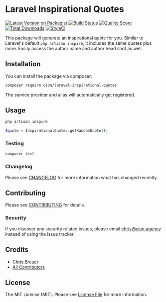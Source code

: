 # Laravel Inspirational Quotes

[![Latest Version on Packagist](https://img.shields.io/packagist/v/cion/laravel-inspirational-quotes.svg?style=flat-square)](https://packagist.org/packages/cion/laravel-inspirational-quotes)
[![Build Status](https://img.shields.io/travis/ci-on/laravel-inspirational-quotes/master.svg?style=flat-square)](https://travis-ci.org/ci-on/laravel-inspirational-quotes)
[![Quality Score](https://img.shields.io/scrutinizer/g/ci-on/laravel-inspirational-quotes.svg?style=flat-square)](https://scrutinizer-ci.com/g/ci-on/laravel-inspirational-quotes)
[![Total Downloads](https://img.shields.io/packagist/dt/cion/laravel-inspirational-quotes.svg?style=flat-square)](https://packagist.org/packages/ci-on/laravel-inspirational-quotes)
[![StyleCI](https://github.styleci.io/repos/179175924/shield?branch=master)](https://github.styleci.io/repos/179175924)

This package will generate an inspirational quote for you. Similar to Laravel's default `php artisan inspire`, it includes the same quotes plus more. Easily access the author name and author head shot as well.

## Installation

You can install the package via composer:

```bash
composer require cion/laravel-inspirational-quotes
```

The service provider and alias will automatically get registered.

## Usage

``` bash
php artisan inspire
```

``` php
$quote = InspirationalQuote::getRandomQuote();
```

### Testing

``` bash
composer test
```

### Changelog

Please see [CHANGELOG](CHANGELOG.md) for more information what has changed recently.

## Contributing

Please see [CONTRIBUTING](CONTRIBUTING.md) for details.

### Security

If you discover any security related issues, please email chris@cion.agency instead of using the issue tracker.

## Credits

- [Chris Breuer](https://github.com/ci-on)
- [All Contributors](../../contributors)

## License

The MIT License (MIT). Please see [License File](LICENSE.md) for more information.
